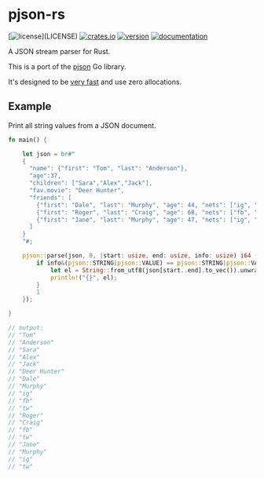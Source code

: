 # pjson-rs

[![license](https://img.shields.io/crates/l/pjson.svg?)](LICENSE)
[![crates.io](https://img.shields.io/crates/d/pjson.svg)](https://crates.io/crates/pjson)
[![version](https://img.shields.io/crates/v/pjson.svg)](https://crates.io/crates/pjson/)
[![documentation](https://docs.rs/pjson/badge.svg)](https://docs.rs/pjson/)

A JSON stream parser for Rust.  

This is a port of the [pjson](https://github.com/tidwall/pjson) Go library.

It's designed to be [very fast](bench) and use zero allocations.

## Example

Print all string values from a JSON document.

```rust
fn main() {

    let json = br#"
    {
      "name": {"first": "Tom", "last": "Anderson"},
      "age":37,
      "children": ["Sara","Alex","Jack"],
      "fav.movie": "Deer Hunter",
      "friends": [
        {"first": "Dale", "last": "Murphy", "age": 44, "nets": ["ig", "fb", "tw"]},
        {"first": "Roger", "last": "Craig", "age": 68, "nets": ["fb", "tw"]},
        {"first": "Jane", "last": "Murphy", "age": 47, "nets": ["ig", "tw"]}
      ]
    }
    "#;

    pjson::parse(json, 0, |start: usize, end: usize, info: usize) i64 {
        if info&(pjson::STRING|pjson::VALUE) == pjson::STRING|pjson::VALUE {
            let el = String::from_utf8(json[start..end].to_vec()).unwrap();
            println!("{}", el);
        }
        1
    });

}

// output:
// "Tom"
// "Anderson"
// "Sara"
// "Alex"
// "Jack"
// "Deer Hunter"
// "Dale"
// "Murphy"
// "ig"
// "fb"
// "tw"
// "Roger"
// "Craig"
// "fb"
// "tw"
// "Jane"
// "Murphy"
// "ig"
// "tw"
```

